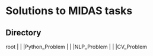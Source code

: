 # Solutions to MIDAS tasks 
## Directory

root
|
|
|Python_Problem
|
|
|NLP_Problem
|
|
|CV_Problem
